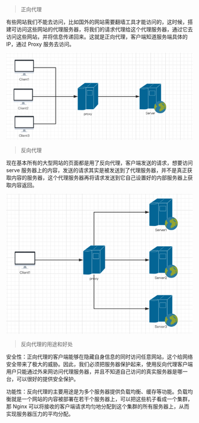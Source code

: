 > 正向代理

有些网站我们不能去访问，比如国外的网站需要翻墙工具才能访问的，这时候，搭建可访问这些网站的代理服务器，将我们的请求代理给这个代理服务器，通过它去访问这些网站，并将信息传递回来。这就是正向代理，客户端知道服务端具体的 IP，通过 Proxy 服务去访问。

![正向代理](./imgs/正向代理.png)

> 反向代理

现在基本所有的大型网站的页面都是用了反向代理，客户端发送的请求，想要访问 serve 服务器上的内容，发送的请求其实是被发送到了代理服务器，并不是真正获取内容的服务器，这个代理服务器再将请求发送到它自己设置好的内部服务器上获取内容返回。

![反向代理](./imgs/反向代理.png)


> 反向代理的用途和好处

安全性：正向代理的客户端能够在隐藏自身信息的同时访问任意网站，这个给网络安全带来了极大的威胁。因此，我们必须把服务器保护起来，使用反向代理客户端用户只能通过外来网访问代理服务器，并且不知道自己访问的真实服务器是哪一台，可以很好的提供安全保护。

功能性：反向代理的主要用途是为多个服务器提供负载均衡、缓存等功能。负载均衡就是一个网站的内容被部署在若干个服务器上，可以把这些机子看成一个集群，那 Nginx 可以将接收的客户端请求均匀地分配到这个集群的所有服务器上，从而实现服务器压力的平均分配。